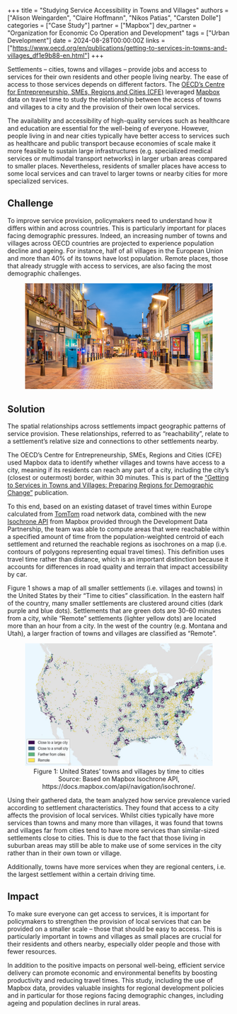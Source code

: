 +++
title = "Studying Service Accessibility in Towns and Villages"
authors = ["Alison Weingarden", "Claire Hoffmann", "Nikos Patias", "Carsten Dolle"]
categories = ["Case Study"]
partner = ["Mapbox"]
dev_partner = "Organization for Economic Co Operation and Development"
tags = ["Urban Development"]
date = 2024-08-28T00:00:00Z
links = ["https://www.oecd.org/en/publications/getting-to-services-in-towns-and-villages_df1e9b88-en.html"]
+++

Settlements – cities, towns and villages – provide jobs and access to services for their own residents and other people living nearby. The ease of access to those services depends on different factors. The [OECD’s Centre for Entrepreneurship, SMEs, Regions and Cities (CFE)](https://www.oecd-events.org/smes-cities/partner/fc8fb48c-8fa9-438e-bdd2-9b531aec6504/oecd-centre-for-entrepreneurship-smes-regions-and-cities#:~:text=The%20OECD%20Centre%20for%20Entrepreneurship,and%20implement%20sound%20tourism%20policies.) leveraged [Mapbox](https://www.mapbox.com/) data on travel time to study the relationship between the access of towns and villages to a city and the provision of their own local services. 

The availability and accessibility of high-quality services such as healthcare and education are essential for the well-being of everyone.  However, people living in and near cities typically have better access to services such as healthcare and public transport because economies of scale make it more feasible to sustain large infrastructures (e.g. specialized medical services or multimodal transport networks) in larger urban areas compared to smaller places. Nevertheless, residents of smaller places have access to some local services and can travel to larger towns or nearby cities for more specialized services. 



## Challenge

To improve service provision, policymakers need to understand how it differs within and across countries. This is particularly important for places facing demographic pressures. Indeed, an increasing number of towns and villages across OECD countries are projected to experience population decline and ageing. For instance, half of all villages in the European Union and more than 40% of its towns have lost population. Remote places, those that already struggle with access to services, are also facing the most demographic challenges. 


<figure align="center">
    <img src="studying-service-accessibility-in-towns-and-villages-thumbnail.png" 
    <figcaption>
        <center>
  </center>
    </figcaption>
</figure>

## Solution

The spatial relationships across settlements impact geographic patterns of service provision. These relationships, referred to as “reachability”, relate to a settlement’s relative size and connections to other settlements nearby.

The OECD’s Centre for Entrepreneurship, SMEs, Regions and Cities (CFE) used Mapbox data to identify whether villages and towns have access to a city, meaning if its residents can reach any part of a city, including the city’s (closest or outermost) border, within 30 minutes. This is part of the [“Getting to Services in Towns and Villages: Preparing Regions for Demographic Change”](https://www.oecd.org/en/publications/getting-to-services-in-towns-and-villages_df1e9b88-en.html) publication.
 
To this end, based on an existing dataset of travel times within Europe calculated from [TomTom](https://www.tomtom.com/) road network data, combined with the new [Isochrone API](https://docs.mapbox.com/api/navigation/isochrone/) from Mapbox provided through the Development Data Partnership, the team was able to compute areas that were reachable within a specified amount of time from the population-weighted centroid of each settlement and returned the reachable regions as isochrones on a map (i.e. contours of polygons representing equal travel times). This definition uses travel time rather than distance, which is an important distinction because it accounts for differences in road quality and terrain that impact accessibility by car. 

Figure 1 shows a map of all smaller settlements (i.e. villages and towns) in the United States by their “Time to cities” classification. In the eastern half of the country, many smaller settlements are clustered around cities (dark purple and blue dots). Settlements that are green dots are 30-60 minutes from a city, while “Remote” settlements (lighter yellow dots) are located more than an hour from a city. In the west of the country (e.g. Montana and Utah), a larger fraction of towns and villages are classified as “Remote”.


<figure align="center">
    <img src="studying-service-accessibility-in-towns-and-villages-figure1.png" 
    <figcaption>
        <center>
Figure 1: United States’ towns and villages by time to cities
Source: Based on Mapbox Isochrone API, https://docs.mapbox.com/api/navigation/isochrone/. 
  </center>
    </figcaption>
</figure>


Using their gathered data, the team analyzed how service prevalence varied according to settlement characteristics. They found that access to a city affects the provision of local services.
Whilst cities typically have more services than towns and many more than villages, it was found that towns and villages far from cities tend to have more services than similar-sized settlements close to cities. This is due to the fact that those living in suburban areas may still be able to make use of some services in the city rather than in their own town or village. 

Additionally, towns have more services when they are regional centers, i.e. the largest settlement within a certain driving time.



## Impact

To make sure everyone can get access to services, it is important for policymakers to strengthen the provision of local services that can be provided on a smaller scale – those that should be easy to access. This is particularly important in towns and villages as small places are crucial for their residents and others nearby, especially older people and those with fewer resources. 

In addition to the positive impacts on personal well-being, efficient service delivery can promote economic and environmental benefits by boosting productivity and reducing travel times. This study, including the use of Mapbox data, provides valuable insights for regional development policies and in particular for those regions facing demographic changes, including ageing and population declines in rural areas.

